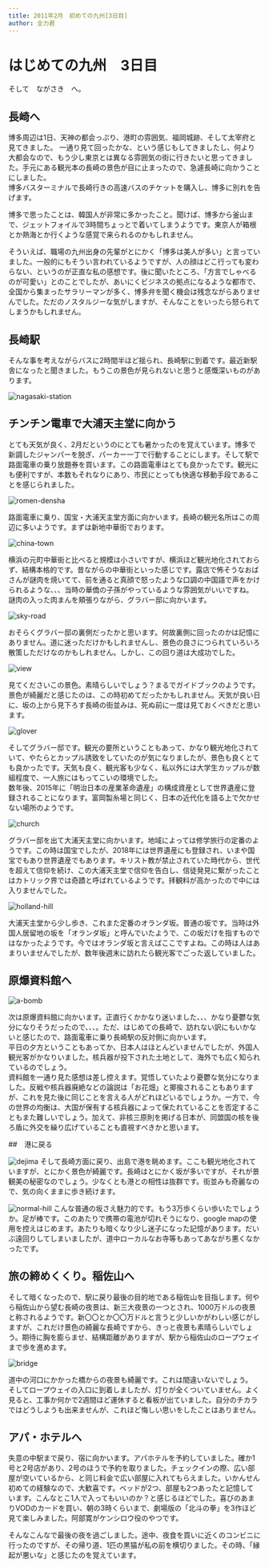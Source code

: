 ```yaml
---
title: 2011年2月　初めての九州[3日目]
author: 全力君
---
```


# はじめての九州　3日目

そして　ながさき　へ。

## 長崎へ
博多周辺は1日、天神の都会っぷり、港町の雰囲気、福岡城跡、そして太宰府と見てきました。
一通り見て回ったかな、という感じもしてきましたし、何より大都会なので、もう少し東京とは異なる雰囲気の街に行きたいと思ってきました。手元にある観光本の長崎の景色が目に止まったので、急遽長崎に向かうことにしました。  
博多バスターミナルで長崎行きの高速バスのチケットを購入し、博多に別れを告げます。  
  
博多で思ったことは、韓国人が非常に多かったこと。聞けば、博多から釜山まで、ジェットフォイルで3時間ちょっとで着いてしまうようです。東京人が箱根とか熱海とか行くような感覚で来られるのかもしれません。  
  
そういえば、職場の九州出身の先輩がとにかく「博多は美人が多い」と言っていました。一般的にもそうい言われているようですが、人の顔はどこ行っても変わらない、というのが正直な私の感想です。後に聞いたところ、「方言でしゃべるのが可愛い」とのことでしたが、あいにくビジネスの拠点になるような都市で、全国から集まったサラリーマンが多く、博多弁を聞く機会は残念ながらありませんでした。ただのノスタルジーな気がしますが、そんなことをいったら怒られてしまうかもしれません。

## 長崎駅

そんな事を考えながらバスに2時間半ほど揺られ、長崎駅に到着です。最近新駅舎になったと聞きました。もうこの景色が見られないと思うと感慨深いものがあります。

![nagasaki-station](/posts/201102_3/station.JPG)

## チンチン電車で大浦天主堂に向かう

とても天気が良く、2月だというのにとても暑かったのを覚えています。博多で新調したジャンパーを脱ぎ、パーカー一丁で行動することにします。そして駅で路面電車の乗り放題券を買います。この路面電車はとても良かったです。観光にも便利ですが、本数もそれなりにあり、市民にとっても快適な移動手段であることを感じられました。

![romen-densha](/posts/201102_3/romen.JPG)

路面電車に乗り、国宝・大浦天主堂方面に向かいます。長崎の観光名所はこの周辺に多いようです。まずは新地中華街でおります。  

![china-town](/posts/201102_3/chinatown.JPG)

横浜の元町中華街と比べると規模は小さいですが、横浜ほど観光地化されておらず、結構本格的です。昔ながらの中華街といった感じです。露店で怖そうなおばさんが謎肉を焼いてて、前を通ると真顔で怒ったような口調の中国語で声をかけられるような、、、当時の華僑の子孫がやっているような雰囲気がいいですね。  謎肉の入った肉まんを頬張りながら、グラバー邸に向かいます。


![sky-road](/posts/201102_3/skyroad.JPG)

おそらくグラバー邸の裏側だったかと思います。何故裏側に回ったのかは記憶にありません。道に迷っただけかもしれませんし、景色の良さにつられていろいろ散策しただけなのかもしれません。しかし、この回り道は大成功でした。

![view](/posts/201102_3/view.JPG)

見てくださいこの景色。素晴らしいでしょう？まるでガイドブックのようです。景色が綺麗だと感じたのは、この時初めてだったかもしれません。天気が良い日に、坂の上から見下ろす長崎の街並みは、死ぬ前に一度は見ておくべきだと思います。

![glover](/posts/201102_3/glover.JPG)

そしてグラバー邸です。観光の要所ということもあって、かなり観光地化されていて、やたらとカップル誘致をしていたのが気になりましたが、景色も良くとても良かったです。天気も良く、観光客も少なく、私以外には大学生カップルが数組程度で、一人旅にはもってこいの環境でした。  
数年後、2015年に「明治日本の産業革命遺産」の構成資産として世界遺産に登録されることになります。富岡製糸場と同じく、日本の近代化を語る上で欠かせない場所のようです。

![church](/posts/201102_3/church.JPG)

グラバー邸を出て大浦天主堂に向かいます。地域によっては修学旅行の定番のようです。この時は国宝でしたが、2018年には世界遺産にも登録され、いまや国宝でもあり世界遺産でもあります。キリスト教が禁止されていた時代から、世代を超えて信仰を続け、この大浦天主堂で信仰を告白し、信徒発見に繋がったことはカトリック界では奇蹟と呼ばれているようです。拝観料が高かったので中には入りませんでした。

![holland-hill](/posts/201102_3/holland.JPG)

大浦天主堂から少し歩き、これまた定番のオランダ坂。普通の坂です。当時は外国人居留地の坂を「オランダ坂」と呼んでいたようで、この坂だけを指すものではなかったようです。今ではオランダ坂と言えばここですよね。この時は人はあまりいませんでしたが、数年後週末に訪れたら観光客でごった返していました。  

## 原爆資料館へ

![a-bomb](/posts/201102_3/abomb.JPG)

次は原爆資料館に向かいます。正直行くかかなり迷いました、、、かなり憂鬱な気分になりそうだったので、、、。ただ、はじめての長崎で、訪れない訳にもいかないと感じたので、路面電車に乗り長崎駅の反対側に向かいます。  
平日の夕方ということもあってか、日本人はほとんどいませんでしたが、外国人観光客がかなりいました。核兵器が投下された土地として、海外でも広く知られているのでしょう。  
資料館を一通り見た感想は差し控えます。覚悟していたより憂鬱な気分になりました。反戦や核兵器廃絶などの論説は「お花畑」と揶揄されることもありますが、これを見た後に同じことを言える人がどれほどいるでしょうか。一方で、今の世界の均衡は、大国が保有する核兵器によって保たれていることを否定することもまた難しいでしょう。加えて、非核三原則を掲げる日本が、同盟国の核を後ろ盾に外交を繰り広げていることも直視すべきかと思います。

##　港に戻る

![dejima](/posts/201102_3/dejima.JPG)
そして長崎方面に戻り、出島で港を眺めます。ここも観光地化されていますが、とにかく景色が綺麗です。長崎はとにかく坂が多いですが、それが景観美の秘密なのでしょう。少なくとも港との相性は抜群です。街並みも奇麗なので、気の向くままに歩き続けます。

![normal-hill](/posts/201102_3/hill.JPG)
こんな普通の坂さえ魅力的です。もう3万歩くらい歩いたでしょうか。足が棒です。このあたりで携帯の電池が切れそうになり、google mapの使用を控えはじめます。あたりも暗くなり少し迷子になった記憶があります。だいぶ遠回りしてしまいましたが、道中ローカルなお寺等もあってあながち悪くなかったです。

## 旅の締めくくり。稲佐山へ

そして暗くなったので、駅に戻り最後の目的地である稲佐山を目指します。何やら稲佐山から望む長崎の夜景は、新三大夜景の一つとされ、1000万ドルの夜景と称されるようです。新〇〇とか〇〇万ドルと言うと少しいかがわしい感じがしますが、これだけ景色の綺麗な長崎ですから、きっと夜景も素晴らしいでしょう。期待に胸を膨らませ、結構距離がありますが、駅から稲佐山のロープウェイまで歩を進めます。

![bridge](/posts/201102_3/night.JPG)

道中の河口にかかった橋からの夜景も綺麗です。これは間違いないでしょう。
そしてロープウェイの入口に到着しましたが、灯りが全くついていません。よく見ると、工事か何かで2週間ほど運休すると看板が出ていました。自分のチカラではどうしようも出来ませんが、これほど悔しい思いをしたことはありません。

## アパ・ホテルへ

失意の中駅まで戻り、宿に向かいます。アパホテルを予約していました。確か1号と2号店があり、2号のほうで予約を取りました。チェックインの際、広い部屋が空いているから、と同じ料金で広い部屋に入れてもらえました。いかんせん初めての経験なので、大歓喜です。ベッドが2つ、部屋も2つあったと記憶しています。こんなとこ1人で入ってもいいのか？と感じるほどでした。喜びのあまりVODのカードを買い、朝の3時くらいまで、劇場版の「北斗の拳」を3作ほど見て楽しみました。阿部寛がケンシロウ役のやつです。

そんなこんなで最後の夜を過ごしました。途中、夜食を買いに近くのコンビニに行ったのですが、その帰り道、1匹の黒猫が私の前を横切りました。その時、「縁起が悪いな」と感じたのを覚えています。

